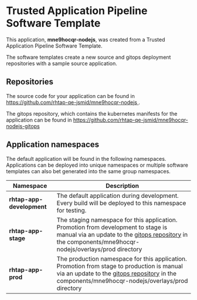 # Trusted Application Pipeline Software Template

This application, **mne9hocqr-nodejs**, was created from a Trusted Application Pipeline Software Template.

The software templates create a new source and gitops deployment repositories with a sample source application. 

## Repositories

The source code for your application can be found in [https://github.com/rhtap-qe-jsmid/mne9hocqr-nodejs ](https://github.com/rhtap-qe-jsmid/mne9hocqr-nodejs ).
 
The gitops repository, which contains the kubernetes manifests for the application can be found in 
[https://github.com/rhtap-qe-jsmid/mne9hocqr-nodejs-gitops ](https://github.com/rhtap-qe-jsmid/mne9hocqr-nodejs-gitops ) 

## Application namespaces 

The default application will be found in the following namespaces. Applications can be deployed into unique namespaces or multiple software templates can also bet generated into the same group namespaces.  

|  Namespace   |  Description   |  
| -------- | -------- |   
| **rhtap-app-development** | The default application during development. Every build will be deployed to this namespace for testing. | 
| **rhtap-app-stage** | The staging namespace for this application. Promotion from development to stage is manual via an update to the [gitops repository](https://github.com/rhtap-qe-jsmid/mne9hocqr-nodejs-gitops ) in the components/mne9hocqr-nodejs/overlays/prod directory |  
| **rhtap-app-prod** | The production namespace for this application. Promotion from stage to production is manual via an update to the [gitops repository](https://github.com/rhtap-qe-jsmid/mne9hocqr-nodejs-gitops ) in the components/mne9hocqr-nodejs/overlays/prod directory | 
